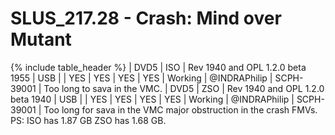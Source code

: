 # SLUS_217.28 - Crash: Mind over Mutant

{% include table_header %}
| DVD5 | ISO | Rev 1940 and OPL 1.2.0 beta 1955 | USB |  | YES | YES | YES | YES | Working | @INDRAPhilip | SCPH-39001 | Too long to sava in the VMC. 
| DVD5 | ZSO | Rev 1940 and OPL 1.2.0 beta 1940 | USB |  | YES | YES | YES | YES | Working | @INDRAPhilip | SCPH-39001 | Too long for sava in the VMC major obstruction in the crash FMVs. PS: ISO has 1.87 GB ZSO has 1.68 GB.
